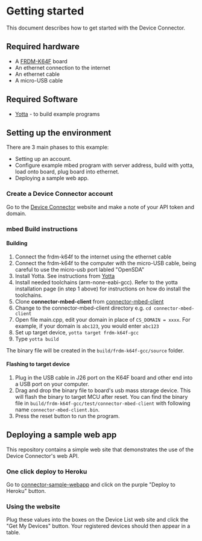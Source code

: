 # Getting started

This document describes how to get started with the Device Connector.

## Required hardware

* A [FRDM-K64F](http://developer.mbed.org/platforms/frdm-k64f/) board
* An ethernet connection to the internet
* An ethernet cable
* A micro-USB cable

## Required Software

* [Yotta](http://docs.yottabuild.org/#installing) - to build example programs

## Setting up the environment

There are 3 main phases to this example:
- Setting up an account.
- Configure example mbed program with server address, build with yotta, load onto board, plug board into ethernet.
- Deploying a sample web app.

### Create a Device Connector account

Go to the [Device Connector](connector.mbed.org) website and make a note of your API token and domain.

### mbed Build instructions

#### Building

1. Connect the frdm-k64f to the internet using the ethernet cable
2. Connect the frdm-k64f to the computer with the micro-USB cable, being careful to use the micro-usb port labled "OpenSDA"
3. Install Yotta. See instructions from [Yotta](http://docs.yottabuild.org/#installing)
4. Install needed toolchains (arm-none-eabi-gcc). Refer to the yotta installation page (in step 1 above) for instructions on how do install the toolchains.
5. Clone **connector-mbed-client** from [connector-mbed-client](https://github.com/ARMmbed/connector-mbed-client)
6. Change to the connector-mbed-client directory e.g. `cd connector-mbed-client`
7. Open file main.cpp, edit your domain in place of `CS_DOMAIN = xxxx`. For example, if your domain is `abc123`, you would enter `abc123`
8. Set up target device, `yotta target frdm-k64f-gcc`
9. Type `yotta build`

The binary file will be created in the `build/frdm-k64f-gcc/source` folder.

#### Flashing to target device

1. Plug in the USB cable in J26 port on the K64F board and other end into a USB port on your computer.
2. Drag and drop the binary file to
board's usb mass storage device. This will flash the binary to target MCU after reset. You can find the binary file in `build/frdm-k64f-gcc/test/connector-mbed-client` with following name `connector-mbed-client.bin`.
3. Press the reset button to run the program.

## Deploying a sample web app

This repository contains a simple web site that demonstrates the use of the Device Connector's web API.

### One click deploy to Heroku

Go to [connector-sample-webapp](https://github.com/ARMmbed/connector-sample-webapp) and click on the purple "Deploy to Heroku" button.

### Using the website

Plug these values into the boxes on the Device List web site and click the "Get My Devices" button. Your registered devices should then appear in a table.
